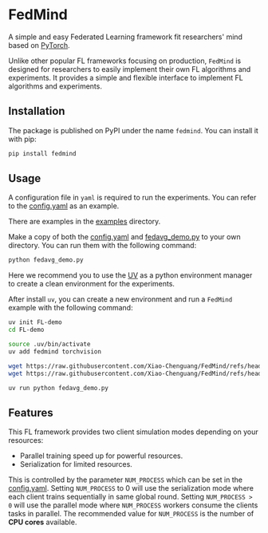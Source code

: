# FedMind
A simple and easy Federated Learning framework fit researchers' mind based on [PyTorch](https://pytorch.org/).

Unlike other popular FL frameworks focusing on production, `FedMind` is designed for researchers to easily implement their own FL algorithms and experiments. It provides a simple and flexible interface to implement FL algorithms and experiments.

## Installation
The package is published on PyPI under the name `fedmind`. You can install it with pip:
```bash
pip install fedmind
```

## Usage

A configuration file in `yaml` is required to run the experiments.
You can refer to the [config.yaml](./config.yaml) as an example.

There are examples in the [examples](./examples) directory.


Make a copy of both the [config.yaml](./config.yaml) and [fedavg_demo.py](./examples/fedavg_demo.py) to your own directory.
 You can run them with the following command:
```bash
python fedavg_demo.py
```

Here we recommend you to use the [UV](https://docs.astral.sh/uv/) as a python environment manager to create a clean environment for the experiments.

After install `uv`, you can create a new environment and run a `FedMind` example with the following command:
```bash
uv init FL-demo
cd FL-demo

source .uv/bin/activate
uv add fedmind torchvision

wget https://raw.githubusercontent.com/Xiao-Chenguang/FedMind/refs/heads/main/examples/fedavg_demo.py
wget https://raw.githubusercontent.com/Xiao-Chenguang/FedMind/refs/heads/main/config.yaml

uv run python fedavg_demo.py
```


## Features
This FL framework provides two client simulation modes depending on your resources:
- Parallel training speed up for powerful resources.
- Serialization for limited resources.

This is controlled by the parameter `NUM_PROCESS` which can be set in the [config.yaml](./config.yaml).
Setting `NUM_PROCESS` to 0 will use the serialization mode where each client trains sequentially in same global round.
Setting `NUM_PROCESS > 0` will use the parallel mode where `NUM_PROCESS` workers consume the clients tasks in parallel.
The recommended value for `NUM_PROCESS` is the number of **CPU cores** available.
